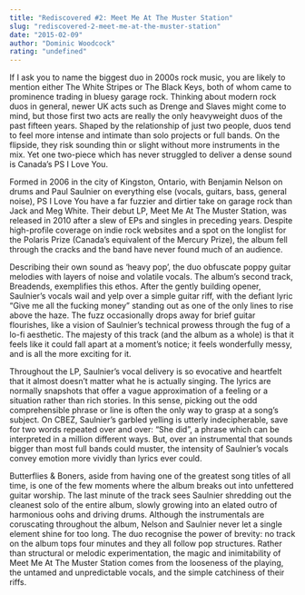 ```yaml
---
title: "Rediscovered #2: Meet Me At The Muster Station"
slug: "rediscovered-2-meet-me-at-the-muster-station"
date: "2015-02-09"
author: "Dominic Woodcock"
rating: "undefined"
---
```


If I ask you to name the biggest duo in 2000s rock music, you are likely to mention either The White Stripes or The Black Keys, both of whom came to prominence trading in bluesy garage rock. Thinking about modern rock duos in general, newer UK acts such as Drenge and Slaves might come to mind, but those first two acts are really the only heavyweight duos of the past fifteen years. Shaped by the relationship of just two people, duos tend to feel more intense and intimate than solo projects or full bands. On the flipside, they risk sounding thin or slight without more instruments in the mix. Yet one two-piece which has never struggled to deliver a dense sound is Canada’s PS I Love You.

Formed in 2006 in the city of Kingston, Ontario, with Benjamin Nelson on drums and Paul Saulnier on everything else (vocals, guitars, bass, general noise), PS I Love You have a far fuzzier and dirtier take on garage rock than Jack and Meg White. Their debut LP, Meet Me At The Muster Station, was released in 2010 after a slew of EPs and singles in preceding years. Despite high-profile coverage on indie rock websites and a spot on the longlist for the Polaris Prize (Canada’s equivalent of the Mercury Prize), the album fell through the cracks and the band have never found much of an audience.

Describing their own sound as ‘heavy pop’, the duo obfuscate poppy guitar melodies with layers of noise and volatile vocals. The album’s second track, Breadends, exemplifies this ethos. After the gently building opener, Saulnier’s vocals wail and yelp over a simple guitar riff, with the defiant lyric “Give me all the fucking money” standing out as one of the only lines to rise above the haze. The fuzz occasionally drops away for brief guitar flourishes, like a vision of Saulnier’s technical prowess through the fug of a lo-fi aesthetic. The majesty of this track (and the album as a whole) is that it feels like it could fall apart at a moment’s notice; it feels wonderfully messy, and is all the more exciting for it.

Throughout the LP, Saulnier’s vocal delivery is so evocative and heartfelt that it almost doesn’t matter what he is actually singing. The lyrics are normally snapshots that offer a vague approximation of a feeling or a situation rather than rich stories. In this sense, picking out the odd comprehensible phrase or line is often the only way to grasp at a song’s subject. On CBEZ, Saulnier’s garbled yelling is utterly indecipherable, save for two words repeated over and over: “She did”, a phrase which can be interpreted in a million different ways. But, over an instrumental that sounds bigger than most full bands could muster, the intensity of Saulnier’s vocals convey emotion more vividly than lyrics ever could.

Butterflies & Boners, aside from having one of the greatest song titles of all time, is one of the few moments where the album breaks out into unfettered guitar worship. The last minute of the track sees Saulnier shredding out the cleanest solo of the entire album, slowly growing into an elated outro of harmonious oohs and driving drums. Although the instrumentals are coruscating throughout the album, Nelson and Saulnier never let a single element shine for too long. The duo recognise the power of brevity: no track on the album tops four minutes and they all follow pop structures. Rather than structural or melodic experimentation, the magic and inimitability of Meet Me At The Muster Station comes from the looseness of the playing, the untamed and unpredictable vocals, and the simple catchiness of their riffs.

